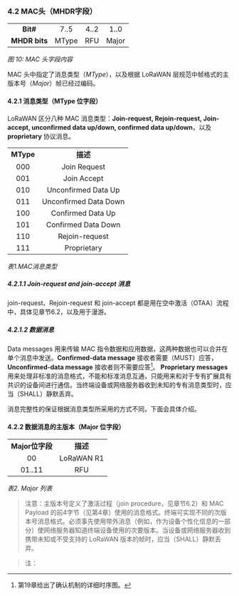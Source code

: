 <style>
table {
    text-align: center;
}
</style>

### 4.2 MAC头（MHDR字段）

<table>
   <tr>
      <td><b>Bit#</b></td>   
      <td>7..5</td>
      <td>4..2</td>
      <td>1..0</td>
   </tr>
   <tr>
      <td><b>MHDR bits</b></td>   
      <td>MType</td>
      <td>RFU</td>
      <td>Major</td>
   </tr>
</table>

*图 10: MAC 头字段内容*

MAC 头中指定了消息类型（*MType*），以及根据 LoRaWAN 层规范中帧格式的主版本号（*Major*）帧已经过编码。

#### 4.2.1 消息类型（MType 位字段）

LoRaWAN 区分八种 MAC 消息类型：**Join-request, Rejoin-request, Join-accept, unconfirmed data up/down, confirmed data up/down**，以及 **proprietary** 协议消息。

<table>
   <tr>
      <td><b>MType</b></td>   
      <td><b>描述</b></td>   
   </tr>
   <tr>
      <td>000</td>
      <td>Join Request</td>
   </tr>
   <tr>
      <td>001</td>
      <td>Join Accept</td>
   </tr>
   <tr>
      <td>010</td>
      <td>Unconfirmed Data Up</td>
   </tr>
   <tr>
      <td>011</td>
      <td>Unconfirmed Data Down</td>
   </tr>
   <tr>
      <td>100</td>
      <td>Confirmed Data Up</td>
   </tr>
   <tr>
      <td>101</td>
      <td>Confirmed Data Down</td>
   </tr>
   <tr>
      <td>110</td>
      <td>Rejoin-request</td>
   </tr>
   <tr>
      <td>111</td>
      <td>Proprietary</td>
   </tr>
</table>

*表1.MAC消息类型*


##### 4.2.1.1 Join-request and join-accept 消息

join-request、Rejoin-request 和 join-accept 都是用在空中激活（OTAA）流程中，具体见章节6.2，以及用于漫游。

##### 4.2.1.2 数据消息

Data messages 用来传输 MAC 指令数据和应用数据，这两种数据也可以合并在单个消息中发送。**Confirmed-data message** 接收者需要（MUST）应答，**Unconfirmed-data message** 接收者则不需要应答[^1]。 **Proprietary messages** 用来处理非标准的消息格式，不能和标准消息互通，只能用来和对于专有扩展具有共识的设备间进行通信。当终端设备或网络服务器收到未知的专有消息类型时，应当（SHALL）静默丢弃。

消息完整性的保证根据消息类型所采用的方式不同，下面会具体介绍。

#### 4.2.2 数据消息的主版本（Major 位字段）

<table>
   <tr>
      <td><b>Major位字段</b></td>   
      <td><b>描述</b></td>   
   </tr>
   <tr>
      <td>00</td>
      <td>LoRaWAN R1</td>
   </tr>
   <tr>
      <td>01..11</td>
      <td>RFU</td>
   </tr>
</table>

*表2. Major 列表*

>注意：主版本号定义了激活过程（join procedure，见章节6.2）和 MAC Payload 的前4字节（见第4章）使用的消息格式。终端可实现不同的次版本号消息格式。必须事先使用带外消息（例如，作为设备个性化信息的一部分）使网络服务器知道终端设备使用的次要版本。当设备或网络服务器收到携带未知或不受支持的 LoRaWAN 版本的帧时，应当（SHALL）静默丢弃。



> 注：

[^1]: 第19章给出了确认机制的详细时序图。

